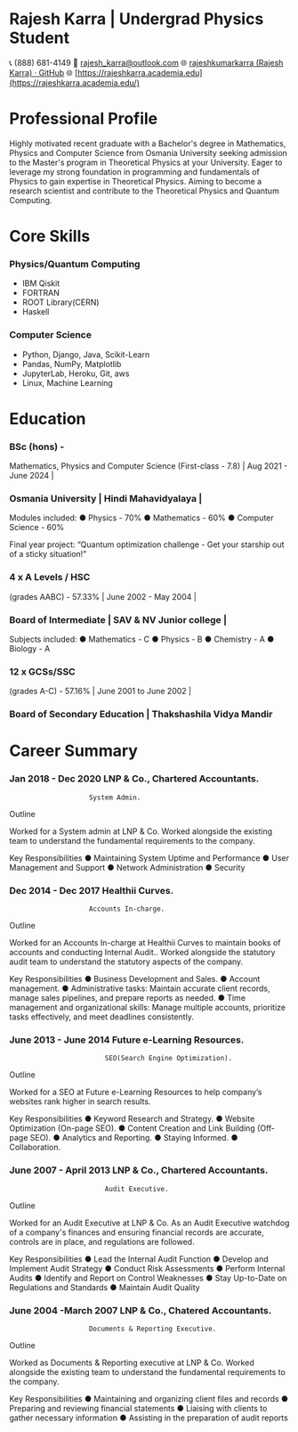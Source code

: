 # Rajesh Karra | Undergrad Physics Student
📞 (888) 681-4149 
📧 [rajesh_karra@outlook.com](rajesh_karra@outlook.com)
🌐 [rajeshkumarkarra (Rajesh Karra) · GitHub](https://github.com/rajeshkumarkarra)
🌐 [https://rajeshkarra.academia.edu](https://rajeshkarra.academia.edu/)


# Professional Profile

Highly motivated recent graduate with a Bachelor's degree in Mathematics, Physics and Computer Science from Osmania University seeking admission to the Master's program in Theoretical Physics at your University. Eager to leverage my strong foundation in programming and fundamentals of Physics  to gain expertise in Theoretical Physics. Aiming to become a research scientist and contribute to the Theoretical Physics and Quantum Computing.

# Core Skills

### Physics/Quantum Computing					
* IBM Qiskit							
* FORTRAN							 
* ROOT Library(CERN)						 
* Haskell
### Computer Science
* Python, Django, Java, Scikit-Learn
* Pandas, NumPy, Matplotlib
* JupyterLab, Heroku, Git, aws
* Linux, Machine Learning 								



# Education

### BSc (hons) - 
Mathematics, Physics and Computer Science (First-class - 7.8) 
| Aug 2021 - June 2024 |
### Osmania University | Hindi Mahavidyalaya |
Modules included:
● Physics - 70%
● Mathematics - 60%
● Computer Science - 60%

Final year project: “Quantum optimization challenge - Get your starship out of a sticky situation!”

### 4 x A Levels / HSC  
(grades AABC) - 57.33% 
| June 2002 - May 2004 |
### Board of Intermediate | SAV & NV Junior college | 
Subjects included:
● Mathematics - C
● Physics - B
● Chemistry - A
● Biology - A

### 12 x GCSs/SSC 
(grades A-C) - 57.16% 
| June 2001 to June 2002 |
### Board of Secondary Education | Thakshashila Vidya Mandir

# Career Summary


### Jan 2018 - Dec 2020				LNP & Co., Chartered Accountants.
						System Admin.

Outline

Worked for a System admin at LNP & Co. Worked alongside the existing team to understand the fundamental requirements to the company.

Key Responsibilities
● Maintaining System Uptime and Performance
● User Management and Support
● Network Administration
● Security

### Dec 2014 - Dec 2017				Healthii Curves.
						Accounts In-charge.

Outline

Worked for an Accounts In-charge at Healthii Curves to maintain books of accounts and conducting Internal Audit.. Worked alongside the statutory audit team to understand the statutory aspects of  the company.

Key Responsibilities
● Business Development and Sales.
● Account management.
● Administrative tasks: Maintain accurate client records, manage sales pipelines, and prepare reports as needed.
● Time management and organizational skills: Manage multiple accounts, prioritize tasks effectively, and meet deadlines consistently.


### June  2013 - June 2014				Future e-Learning Resources.
							SEO(Search Engine Optimization).

Outline

Worked for a SEO at Future e-Learning Resources to help company’s websites rank higher in search results.  

Key Responsibilities
● Keyword Research and Strategy.
● Website Optimization (On-page SEO).
● Content Creation and Link Building (Off-page SEO).
● Analytics and Reporting.
● Staying Informed.
● Collaboration.



### June 2007 - April 2013				LNP & Co., Chartered Accountants.
							Audit Executive.

Outline

Worked for an Audit Executive at LNP & Co. As an Audit Executive watchdog of a company's finances and ensuring financial records are accurate, controls are in place, and regulations are followed.  


Key Responsibilities
● Lead the Internal Audit Function
● Develop and Implement Audit Strategy
● Conduct Risk Assessments
● Perform Internal Audits
● Identify and Report on Control Weaknesses
● Stay Up-to-Date on Regulations and Standards
● Maintain Audit Quality


### June 2004 -March 2007			LNP & Co., Chatered Accountants.
						Documents & Reporting Executive.

Outline

Worked as Documents & Reporting executive at LNP & Co. Worked alongside the existing team to understand the fundamental requirements to the company.

Key Responsibilities
● Maintaining and organizing client files and records 
● Preparing and reviewing financial statements 
● Liaising with clients to gather necessary information 
● Assisting in the preparation of audit reports


